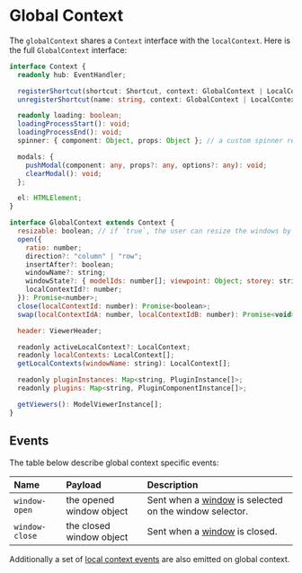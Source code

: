 # Global Context

The `globalContext` shares a `Context` interface with the `localContext`. Here is the full `GlobalContext` interface:

```typescript
interface Context {
  readonly hub: EventHandler;

  registerShortcut(shortcut: Shortcut, context: GlobalContext | LocalContext): boolean;
  unregisterShortcut(name: string, context: GlobalContext | LocalContext): boolean;

  readonly loading: boolean;
  loadingProcessStart(): void;
  loadingProcessEnd(): void;
  spinner: { component: Object, props: Object }; // a custom spinner replacing the default BIMDataSpinner

  modals: {
    pushModal(component: any, props?: any, options?: any): void;
    clearModal(): void;
  };

  el: HTMLElement;
}
```

```js
interface GlobalContext extends Context {
  resizable: boolean; // if `true`, the user can resize the windows by dragging the window separators.
  open({
    ratio: number;
    direction?: "column" | "row";
    insertAfter?: boolean;
    windowName?: string;
    windowState?: { modelIds: number[]; viewpoint: Object; storey: string; };
    localContextId?: number;
  }): Promise<number>;
  close(localContextId: number): Promise<boolean>;
  swap(localContextIdA: number, localContextIdB: number): Promise<void>;

  header: ViewerHeader;

  readonly activeLocalContext?: LocalContext;
  readonly localContexts: LocalContext[];
  getLocalContexts(windowName: string): LocalContext[];

  readonly pluginInstances: Map<string, PluginInstance[]>;
  readonly plugins: Map<string, PluginComponentInstance[]>;

  getViewers(): ModelViewerInstance[];
}
```

## Events

The table below describe global context specific events:

| Name           | Payload                  | Description                                                           |
| :------------- | :----------------------- | :-------------------------------------------------------------------- |
| `window-open`  | the opened window object | Sent when a [window](./window.md) is selected on the window selector. |
| `window-close` | the closed window object | Sent when a [window](./window.md) is closed.                          |

Additionally a set of [local context events](/viewer/reference/local_context.html#events-emitted-on-both-global-local-contexts)
are also emitted on global context.
